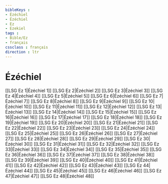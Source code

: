 ```yaml
---
bibleKeys : 
- Ézéchiel
- Ézéchiel
- Ez
- Ezekiel
tags : 
- Bible/Ez
- français
cssclass : français
direction : ltr
---
```


# Ézéchiel

[[LSG Ez 1|Ézéchiel 1]]
[[LSG Ez 2|Ézéchiel 2]]
[[LSG Ez 3|Ézéchiel 3]]
[[LSG Ez 4|Ézéchiel 4]]
[[LSG Ez 5|Ézéchiel 5]]
[[LSG Ez 6|Ézéchiel 6]]
[[LSG Ez 7|Ézéchiel 7]]
[[LSG Ez 8|Ézéchiel 8]]
[[LSG Ez 9|Ézéchiel 9]]
[[LSG Ez 10|Ézéchiel 10]]
[[LSG Ez 11|Ézéchiel 11]]
[[LSG Ez 12|Ézéchiel 12]]
[[LSG Ez 13|Ézéchiel 13]]
[[LSG Ez 14|Ézéchiel 14]]
[[LSG Ez 15|Ézéchiel 15]]
[[LSG Ez 16|Ézéchiel 16]]
[[LSG Ez 17|Ézéchiel 17]]
[[LSG Ez 18|Ézéchiel 18]]
[[LSG Ez 19|Ézéchiel 19]]
[[LSG Ez 20|Ézéchiel 20]]
[[LSG Ez 21|Ézéchiel 21]]
[[LSG Ez 22|Ézéchiel 22]]
[[LSG Ez 23|Ézéchiel 23]]
[[LSG Ez 24|Ézéchiel 24]]
[[LSG Ez 25|Ézéchiel 25]]
[[LSG Ez 26|Ézéchiel 26]]
[[LSG Ez 27|Ézéchiel 27]]
[[LSG Ez 28|Ézéchiel 28]]
[[LSG Ez 29|Ézéchiel 29]]
[[LSG Ez 30|Ézéchiel 30]]
[[LSG Ez 31|Ézéchiel 31]]
[[LSG Ez 32|Ézéchiel 32]]
[[LSG Ez 33|Ézéchiel 33]]
[[LSG Ez 34|Ézéchiel 34]]
[[LSG Ez 35|Ézéchiel 35]]
[[LSG Ez 36|Ézéchiel 36]]
[[LSG Ez 37|Ézéchiel 37]]
[[LSG Ez 38|Ézéchiel 38]]
[[LSG Ez 39|Ézéchiel 39]]
[[LSG Ez 40|Ézéchiel 40]]
[[LSG Ez 41|Ézéchiel 41]]
[[LSG Ez 42|Ézéchiel 42]]
[[LSG Ez 43|Ézéchiel 43]]
[[LSG Ez 44|Ézéchiel 44]]
[[LSG Ez 45|Ézéchiel 45]]
[[LSG Ez 46|Ézéchiel 46]]
[[LSG Ez 47|Ézéchiel 47]]
[[LSG Ez 48|Ézéchiel 48]]
